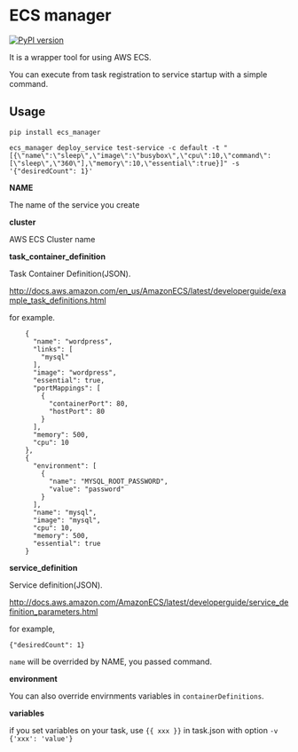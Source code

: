 # ECS manager

[![PyPI version](https://badge.fury.io/py/ecs-manager.svg)](https://badge.fury.io/py/ecs-manager)

It is a wrapper tool for using AWS ECS.

You can execute from task registration to service startup with a simple command.

## Usage

```
pip install ecs_manager

ecs_manager deploy_service test-service -c default -t "[{\"name\":\"sleep\",\"image\":\"busybox\",\"cpu\":10,\"command\":[\"sleep\",\"360\"],\"memory\":10,\"essential\":true}]" -s '{"desiredCount": 1}'
```


__NAME__

The name of the service you create

__cluster__

AWS ECS Cluster name

__task_container_definition__

Task Container Definition(JSON).

http://docs.aws.amazon.com/en_us/AmazonECS/latest/developerguide/example_task_definitions.html

for example. 

```
    {
      "name": "wordpress",
      "links": [
        "mysql"
      ],
      "image": "wordpress",
      "essential": true,
      "portMappings": [
        {
          "containerPort": 80,
          "hostPort": 80
        }
      ],
      "memory": 500,
      "cpu": 10
    },
    {
      "environment": [
        {
          "name": "MYSQL_ROOT_PASSWORD",
          "value": "password"
        }
      ],
      "name": "mysql",
      "image": "mysql",
      "cpu": 10,
      "memory": 500,
      "essential": true
    } 
```

__service_definition__

Service definition(JSON).

http://docs.aws.amazon.com/AmazonECS/latest/developerguide/service_definition_parameters.html

for example, 

```
{"desiredCount": 1}
```

`name` will be overrided by NAME, you passed command.


__environment__

You can also override envirnments variables in `containerDefinitions`.

__variables__

if you set variables on your task, use `{{ xxx }}` in task.json with option `-v {'xxx': 'value'}`

